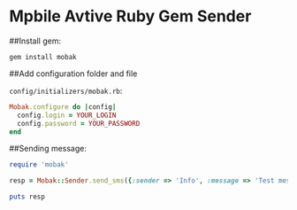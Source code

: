 Mpbile Avtive Ruby Gem Sender
=============================

##Install gem:

```gem install mobak```


##Add configuration folder and file

```config/initializers/mobak.rb```:

```ruby
Mobak.configure do |config|
  config.login = YOUR_LOGIN
  config.password = YOUR_PASSWORD
end
```

##Sending message:

```ruby
require 'mobak'

resp = Mobak::Sender.send_sms({:sender => 'Info', :message => 'Test message', :phone => '79194830xxx', :uid => 'UNIQUE_STRING_UID_FOR_YOUR_MESSAGE'})

puts resp
```